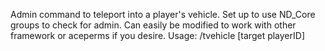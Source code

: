 Admin command to teleport into a player's vehicle. Set up to use ND_Core groups to check for admin. Can easily be modified to work with other framework or aceperms if you desire. Usage: /tvehicle [target playerID]
